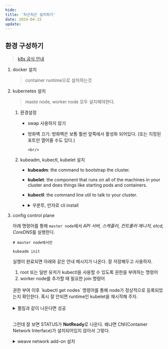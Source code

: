 ```yaml
---
hide:
title: '차근차근 설치하기'
date: 2024-04-15
update:
---
```


## 환경 구성하기

> [k8s 공식 안내](https://kubernetes.io/docs/setup/production-environment/tools/kubeadm/install-kubeadm/)

1.  docker 설치

    > container runtime으로 설치하는것

2.  kubernetes 설치

    > maste node, worker node 모두 설치해야한다.

    1.  환경설정

        - swap 사용하지 않기
        - 방화벽 끄기: 방화벽은 보통 훨씬 앞쪽에서 활성화 되어있다.
          (또는 지정된 포트만 열어줄 수도 있다.)

              <br/>

    2.  kubeadm, kubectl, kubelet 설치

        - **kubeadm**: the command to bootstrap the cluster.
        - **kubelet**: the component that runs on all of the machines in your cluster and does things like
          starting pods and containers.
        - **kubectl**: the command line util to talk to your cluster.

        - <details>
             <summary>우분투, 만자로 cli install</summary>

          ```shell
          # ubuntu 22.04.4

          apt-get update
          apt-get install -y apt-transport-https ca-certificates curl gpg

          curl -fsSL https://pkgs.k8s.io/core:/stable:/v1.29/deb/Release.key | sudo gpg --dearmor -o /etc/apt/keyrings/kubernetes-apt-keyring.gpg

          # Add the appropriate Kubernetes apt repository. Please note that this repository have packages only for Kubernetes 1.29; for other Kubernetes minor versions, you need to change the Kubernetes minor version in the URL
          echo 'deb [signed-by=/etc/apt/keyrings/kubernetes-apt-keyring.gpg] https://pkgs.k8s.io/core:/stable:/v1.29/deb/ /' | sudo tee /etc/apt/sources.list.d/kubernetes.list

          apt-get update
          apt-get install -y kubelet kubeadm kubectl
          apt-mark hold kubelet kubeadm kubectl

          # manjaro

          pacman -S kubectl kubeadm kubelet

          # (공통)Daemon 실행
          systemctl enable kubelet && systemctl start kubelet
          ```

               </details><br>

3.  config control plane

    아래 명령어를 통해 `master node`에서 *API 서버, 스케줄러, 컨트롤러 매니저, etcd, CoreDNS*를 실행한다.

    ```shell
    # master node에서만

    kubeadm init
    ```

    실행이 완료되면 아래와 같은 안내 메시지가 나온다. 잘 저장해두고 사용하자.

    1. root 또는 일반 유저가 kubectl을 사용할 수 있도록 권한을 부여하는 명령어
    2. worker node를 추가할 때 필요한 join 명령어

      <br>
      권한 부여 이후 `kubectl get nodes` 명령어를 통해 node가 정상적으로 등록되었는지 확인한다. 혹시 잘 안되면 runtime인 kubelet을 재시작해 주자.
      <br><br>

      <details>
        <summary>펼침과 같이 나온다면 성공</summary>

    ```shell
    $ kubectl get nodes;
    NAME        STATUS     ROLES           AGE   VERSION
    sy-230620   NotReady   control-plane   37m   v1.29.2
    ```

      </details><br>

    그런데 잘 보면 STATUS가 **NotReady**로 나온다. 왜냐면 CNI(Container Network Interface)가 설치되어있지
    않아서 그렇다.

      <details>
        <summary>weave network add-on 설치</summary>

    ```shell
    # weave network를 설치한다. 종류는 엄청 많다.

    $ kubectl apply -f https://github.com/weaveworks/weave/releases/download/v2.8.1/weave-daemonset-k8s.yaml
    ```

    - [installation guide](https://github.com/weaveworks/weave/blob/master/site/kubernetes/kube-addon.md#-installation)

          </details><br>
